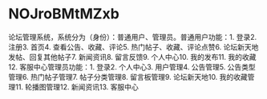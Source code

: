 # NOJroBMtMZxb
论坛管理系统，系统分为（身份）：普通用户、管理员。普通用户功能：1. 登录2. 注册3. 首页4. 查看公告、收藏、评论5. 热门帖子、收藏、评论点赞6. 论坛新天地 发帖、回复其他帖子7. 新闻资讯8. 留言反馈9. 个人中心10. 我的发布11. 我的收藏12. 客服中心管理员功能：1. 登录2. 个人中心3. 用户管理4. 公告管理5. 公告类型管理6. 热门帖子管理7. 帖子分类管理8. 留言板管理9. 论坛新天地10. 我的收藏管理11. 轮播图管理12. 新闻资讯13. 客服中心 
